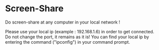 # Screen-Share
Do screen-share at any computer in your local network !


Please use your local ip (example : 192.168.1.6) in order to get connected. 
Do not change the port, it remains as it is!
You can find your local ip by entering the command ("ipconfig") in your command prompt. 

